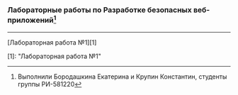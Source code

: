### Лабораторные работы по Разработке безопасных веб-приложений[^1]
***
[Лабораторная работа №1][1]

[1]: "Лабораторная работа №1"

[^1]: Выполнили Бородашкина Екатерина и Крупин Константин, студенты группы РИ-581220
